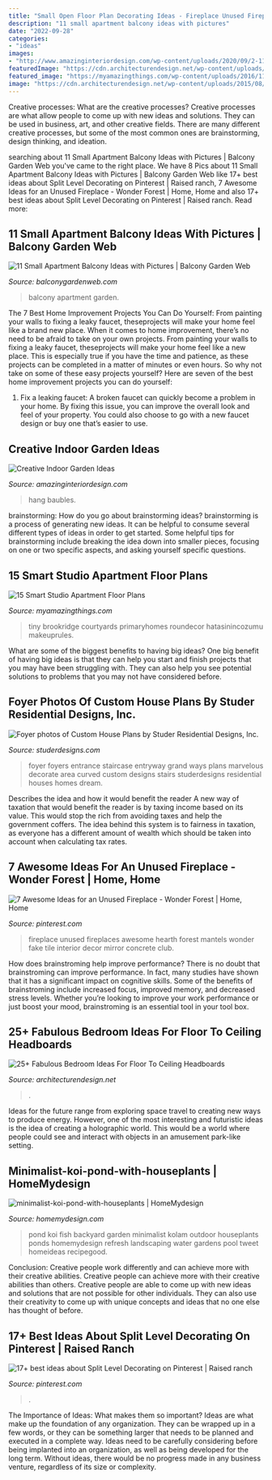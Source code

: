 ```yaml
---
title: "Small Open Floor Plan Decorating Ideas - Fireplace Unused Fireplaces Awesome Hearth Forest Mantels Wonder Fake Tile Interior Decor Mirror Concrete Club"
description: "11 small apartment balcony ideas with pictures"
date: "2022-09-28"
categories:
- "ideas"
images:
- "http://www.amazinginteriordesign.com/wp-content/uploads/2020/09/2-11-623x1024.jpg"
featuredImage: "https://cdn.architecturendesign.net/wp-content/uploads/2015/08/AD-Floor-To-Ceiling-Headboards-27.jpg"
featured_image: "https://myamazingthings.com/wp-content/uploads/2016/11/the-courtyards-at-brookridge-studio-floor-plan.jpg"
image: "https://cdn.architecturendesign.net/wp-content/uploads/2015/08/AD-Floor-To-Ceiling-Headboards-27.jpg"
---
```



Creative processes: What are the creative processes?
Creative processes are what allow people to come up with new ideas and solutions. They can be used in business, art, and other creative fields. There are many different creative processes, but some of the most common ones are brainstorming, design thinking, and ideation.

	

		
searching about 11 Small Apartment Balcony Ideas with Pictures | Balcony Garden Web you've came to the right place. We have 8 Pics about 11 Small Apartment Balcony Ideas with Pictures | Balcony Garden Web like 17+ best ideas about Split Level Decorating on Pinterest | Raised ranch, 7 Awesome Ideas for an Unused Fireplace - Wonder Forest | Home, Home and also 17+ best ideas about Split Level Decorating on Pinterest | Raised ranch. Read more:
		
    
## 11 Small Apartment Balcony Ideas With Pictures | Balcony Garden Web

<img loading=lazy src="http://balconygardenweb.com/wp-content/uploads/2016/02/small-balcony-16.jpg" onerror="this.onerror=null;this.src='https://tse2.mm.bing.net/th?id=OIP.4cs9UFDuCDGgxCzWOwvbvgAAAA&amp;pid=15.1';" alt="11 Small Apartment Balcony Ideas with Pictures | Balcony Garden Web">

_Source: balconygardenweb.com_

>balcony apartment garden. 

	

The 7 Best Home Improvement Projects You Can Do Yourself: From painting your walls to fixing a leaky faucet, theseprojects will make your home feel like a brand new place.
When it comes to home improvement, there’s no need to be afraid to take on your own projects. From painting your walls to fixing a leaky faucet, theseprojects will make your home feel like a new place. This is especially true if you have the time and patience, as these projects can be completed in a matter of minutes or even hours. So why not take on some of these easy projects yourself? Here are seven of the best home improvement projects you can do yourself: 
1. Fix a leaking faucet: A broken faucet can quickly become a problem in your home. By fixing this issue, you can improve the overall look and feel of your property. You could also choose to go with a new faucet design or buy one that’s easier to use.


    
## Creative Indoor Garden Ideas

<img loading=lazy src="http://www.amazinginteriordesign.com/wp-content/uploads/2020/09/2-11-623x1024.jpg" onerror="this.onerror=null;this.src='https://tse3.mm.bing.net/th?id=OIP.ZBhwvlhIERYrzhwZO_zY3QHaML&amp;pid=15.1';" alt="Creative Indoor Garden Ideas">

_Source: amazinginteriordesign.com_

>hang baubles. 

	

brainstorming: How do you go about brainstorming ideas?
brainstorming is a process of generating new ideas. It can be helpful to consume several different types of ideas in order to get started. Some helpful tips for brainstorming include breaking the idea down into smaller pieces, focusing on one or two specific aspects, and asking yourself specific questions.

    
## 15 Smart Studio Apartment Floor Plans

<img loading=lazy src="https://myamazingthings.com/wp-content/uploads/2016/11/the-courtyards-at-brookridge-studio-floor-plan.jpg" onerror="this.onerror=null;this.src='https://tse1.mm.bing.net/th?id=OIP.Q5zxxnJLla10CNHmVK9DZgHaEl&amp;pid=15.1';" alt="15 Smart Studio Apartment Floor Plans">

_Source: myamazingthings.com_

>tiny brookridge courtyards primaryhomes roundecor hatasinincozumu makeuprules. 

	

What are some of the biggest benefits to having big ideas?
One big benefit of having big ideas is that they can help you start and finish projects that you may have been struggling with. They can also help you see potential solutions to problems that you may not have considered before.

    
## Foyer Photos Of Custom House Plans By Studer Residential Designs, Inc.

<img loading=lazy src="http://www.studerdesigns.com/Uploads/images/Images/foyer5b_20140825.jpg" onerror="this.onerror=null;this.src='https://tse4.mm.bing.net/th?id=OIP.dvLBh-aGglPou4effvn1RwHaJQ&amp;pid=15.1';" alt="Foyer photos of Custom House Plans by Studer Residential Designs, Inc.">

_Source: studerdesigns.com_

>foyer foyers entrance staircase entryway grand ways plans marvelous decorate area curved custom designs stairs studerdesigns residential houses homes dream. 

	

Describes the idea and how it would benefit the reader
A new way of taxation that would benefit the reader is by taxing income based on its value. This would stop the rich from avoiding taxes and help the government coffers. The idea behind this system is to fairness in taxation, as everyone has a different amount of wealth which should be taken into account when calculating tax rates.

    
## 7 Awesome Ideas For An Unused Fireplace - Wonder Forest | Home, Home

<img loading=lazy src="https://i.pinimg.com/736x/99/68/4f/99684f07bc98201d974bb2892724bf0c--cozy-fireplace-fireplace-mantels.jpg" onerror="this.onerror=null;this.src='https://tse2.mm.bing.net/th?id=OIP.e21jlwOLD3gJA4aR1b96mgHaLG&amp;pid=15.1';" alt="7 Awesome Ideas for an Unused Fireplace - Wonder Forest | Home, Home">

_Source: pinterest.com_

>fireplace unused fireplaces awesome hearth forest mantels wonder fake tile interior decor mirror concrete club. 

	

How does brainstroming help improve performance?
There is no doubt that brainstroming can improve performance. In fact, many studies have shown that it has a significant impact on cognitive skills. Some of the benefits of brainstroming include increased focus, improved memory, and decreased stress levels. Whether you’re looking to improve your work performance or just boost your mood, brainstroming is an essential tool in your tool box.

    
## 25+ Fabulous Bedroom Ideas For Floor To Ceiling Headboards

<img loading=lazy src="https://cdn.architecturendesign.net/wp-content/uploads/2015/08/AD-Floor-To-Ceiling-Headboards-27.jpg" onerror="this.onerror=null;this.src='https://tse4.mm.bing.net/th?id=OIP.h0FBf5Bgd32dHU89IEzpJgHaJ4&amp;pid=15.1';" alt="25+ Fabulous Bedroom Ideas For Floor To Ceiling Headboards">

_Source: architecturendesign.net_

>. 

	

Ideas for the future range from exploring space travel to creating new ways to produce energy. However, one of the most interesting and futuristic ideas is the idea of creating a holographic world. This would be a world where people could see and interact with objects in an amusement park-like setting.

    
## Minimalist-koi-pond-with-houseplants | HomeMydesign

<img loading=lazy src="https://homemydesign.com/wp-content/uploads/2020/08/minimalist-koi-pond-with-houseplants.jpg" onerror="this.onerror=null;this.src='https://tse4.mm.bing.net/th?id=OIP.h4CAa3Ce5INuVPcMEkB5kgHaJ4&amp;pid=15.1';" alt="minimalist-koi-pond-with-houseplants | HomeMydesign">

_Source: homemydesign.com_

>pond koi fish backyard garden minimalist kolam outdoor houseplants ponds homemydesign refresh landscaping water gardens pool tweet homeideas recipegood. 

	

Conclusion: Creative people work differently and can achieve more with their creative abilities.
Creative people can achieve more with their creative abilities than others. Creative people are able to come up with new ideas and solutions that are not possible for other individuals. They can also use their creativity to come up with unique concepts and ideas that no one else has thought of before.

    
## 17+ Best Ideas About Split Level Decorating On Pinterest | Raised Ranch

<img loading=lazy src="https://i.pinimg.com/736x/1c/66/61/1c66611f23596490291ecbb9c8718701.jpg" onerror="this.onerror=null;this.src='https://tse3.mm.bing.net/th?id=OIP.Wssb7A7jxUsl-g2bHFYiFgHaJ4&amp;pid=15.1';" alt="17+ best ideas about Split Level Decorating on Pinterest | Raised ranch">

_Source: pinterest.com_

>. 

	

The Importance of Ideas: What makes them so important?
Ideas are what make up the foundation of any organization. They can be wrapped up in a few words, or they can be something larger that needs to be planned and executed in a complete way. Ideas need to be carefully considering before being implanted into an organization, as well as being developed for the long term. Without ideas, there would be no progress made in any business venture, regardless of its size or complexity.

